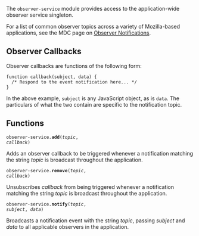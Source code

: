 The `observer-service` module provides access to the
application-wide observer service singleton.

For a list of common observer topics across a variety of Mozilla-based
applications, see the MDC page on [Observer Notifications].

## Observer Callbacks ##

Observer callbacks are functions of the following form:

    function callback(subject, data) {
      /* Respond to the event notification here... */
    }

In the above example, `subject` is any JavaScript object, as is
`data`.  The particulars of what the two contain are specific
to the notification topic.

## Functions ##

<code>observer-service.**add**(*topic*, *callback*)</code>

Adds an observer callback to be triggered whenever a notification
matching the string *topic* is broadcast throughout the application.

<code>observer-service.**remove**(*topic*, *callback*)</code>

Unsubscribes *callback* from being triggered whenever a notification
matching the string *topic* is broadcast throughout the application.

<code>observer-service.**notify**(*topic*, *subject*, *data*)</code>

Broadcasts a notification event with the string *topic*, passing
*subject* and *data* to all applicable observers in the
application.

  [Observer Notifications]: https://developer.mozilla.org/en/Observer_Notifications
